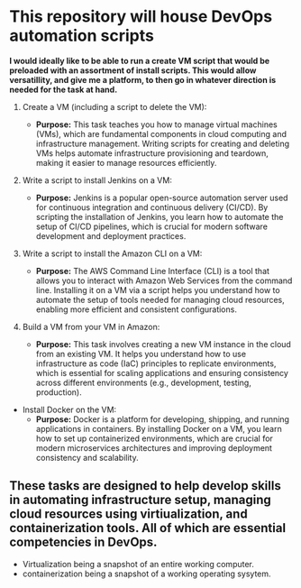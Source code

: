 # This repository will house DevOps automation scripts

**I would ideally like to be able to run a create VM script that would be preloaded with an assortment of install scripts. This would allow versatillity, and give me a platform, to then go in whatever direction is needed for the task at hand.**

1. Create a VM (including a script to delete the VM):
   - **Purpose:** This task teaches you how to manage virtual machines (VMs), which are fundamental components in cloud computing and infrastructure management. Writing scripts for creating and deleting VMs helps automate infrastructure provisioning and teardown, making it easier to manage resources efficiently.
2. Write a script to install Jenkins on a VM:
   - **Purpose:** Jenkins is a popular open-source automation server used for continuous integration and continuous delivery (CI/CD). By scripting the installation of Jenkins, you learn how to automate the setup of CI/CD pipelines, which is crucial for modern software development and deployment practices.
3. Write a script to install the Amazon CLI on a VM:
   - **Purpose:** The AWS Command Line Interface (CLI) is a tool that allows you to interact with Amazon Web Services from the command line. Installing it on a VM via a script helps you understand how to automate the setup of tools needed for managing cloud resources, enabling more efficient and consistent configurations.
4. Build a VM from your VM in Amazon:

   - **Purpose:** This task involves creating a new VM instance in the cloud from an existing VM. It helps you understand how to use infrastructure as code (IaC) principles to replicate environments, which is essential for scaling applications and ensuring consistency across different environments (e.g., development, testing, production).

- Install Docker on the VM:
  - **Purpose:** Docker is a platform for developing, shipping, and running applications in containers. By installing Docker on a VM, you learn how to set up containerized environments, which are crucial for modern microservices architectures and improving deployment consistency and scalability.

## These tasks are designed to help develop skills in automating infrastructure setup, managing cloud resources using virtiualization, and containerization tools. All of which are essential competencies in DevOps.

- Virtualization being a snapshot of an entire working computer.
- containerization being a snapshot of a working operating sysytem.

